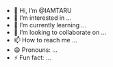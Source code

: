 - 👋 Hi, I’m @IAMTARU
- 👀 I’m interested in ...
- 🌱 I’m currently learning ...
- 💞️ I’m looking to collaborate on ...
- 📫 How to reach me ...
- 😄 Pronouns: ...
- ⚡ Fun fact: ...

<!---
IAMTARU/IAMTARU is a ✨ special ✨ repository because its `README.md` (this file) appears on your GitHub profile.
You can click the Preview link to take a look at your changes.
--->
